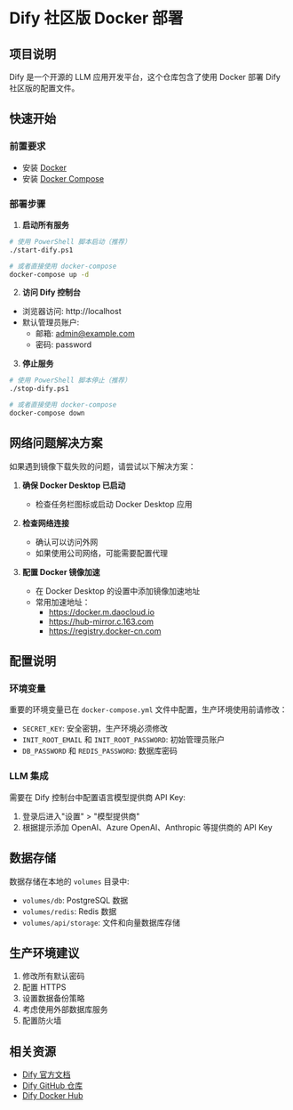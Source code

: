 # Dify 社区版 Docker 部署

## 项目说明
Dify 是一个开源的 LLM 应用开发平台，这个仓库包含了使用 Docker 部署 Dify 社区版的配置文件。

## 快速开始

### 前置要求
- 安装 [Docker](https://docs.docker.com/get-docker/)
- 安装 [Docker Compose](https://docs.docker.com/compose/install/)

### 部署步骤

1. **启动所有服务**
```bash
# 使用 PowerShell 脚本启动（推荐）
./start-dify.ps1

# 或者直接使用 docker-compose
docker-compose up -d
```

2. **访问 Dify 控制台**
- 浏览器访问: http://localhost
- 默认管理员账户: 
  - 邮箱: admin@example.com
  - 密码: password

3. **停止服务**
```bash
# 使用 PowerShell 脚本停止（推荐）
./stop-dify.ps1

# 或者直接使用 docker-compose
docker-compose down
```

## 网络问题解决方案

如果遇到镜像下载失败的问题，请尝试以下解决方案：

1. **确保 Docker Desktop 已启动**
   - 检查任务栏图标或启动 Docker Desktop 应用

2. **检查网络连接**
   - 确认可以访问外网
   - 如果使用公司网络，可能需要配置代理

3. **配置 Docker 镜像加速**
   - 在 Docker Desktop 的设置中添加镜像加速地址
   - 常用加速地址：
     - https://docker.m.daocloud.io
     - https://hub-mirror.c.163.com
     - https://registry.docker-cn.com

## 配置说明

### 环境变量
重要的环境变量已在 `docker-compose.yml` 文件中配置，生产环境使用前请修改：

- `SECRET_KEY`: 安全密钥，生产环境必须修改
- `INIT_ROOT_EMAIL` 和 `INIT_ROOT_PASSWORD`: 初始管理员账户
- `DB_PASSWORD` 和 `REDIS_PASSWORD`: 数据库密码

### LLM 集成
需要在 Dify 控制台中配置语言模型提供商 API Key:
1. 登录后进入"设置" > "模型提供商"
2. 根据提示添加 OpenAI、Azure OpenAI、Anthropic 等提供商的 API Key

## 数据存储
数据存储在本地的 `volumes` 目录中:
- `volumes/db`: PostgreSQL 数据
- `volumes/redis`: Redis 数据
- `volumes/api/storage`: 文件和向量数据库存储

## 生产环境建议
1. 修改所有默认密码
2. 配置 HTTPS
3. 设置数据备份策略
4. 考虑使用外部数据库服务
5. 配置防火墙

## 相关资源
- [Dify 官方文档](https://docs.dify.ai/)
- [Dify GitHub 仓库](https://github.com/langgenius/dify)
- [Dify Docker Hub](https://hub.docker.com/u/langgenius) 